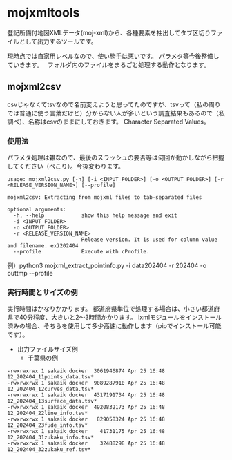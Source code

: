 # mojxmltools

登記所備付地図XMLデータ(moj-xml)から、各種要素を抽出してタブ区切りファイルとして出力するツールです。

現時点では自家用レベルなので、使い勝手は悪いです。
パラメタ等今後整備していきます。　
フォルダ内のファイルをまるごと処理する動作となります。


## mojxml2csv
csvじゃなくてtsvなので名前変えようと思ってたのですが、tsvって（私の周りでは普通に使う言葉だけど）分からない人が多いという調査結果もあるので（私調べ）、名称はcsvのままにしておきます。 Character Separated Values。

### 使用法
パラメタ処理は雑なので、最後のスラッシュの要否等は何回か動かしながら把握してください（ぺこり）。今後変わります。

```
usage: mojxml2csv.py [-h] [-i <INPUT_FOLDER>] [-o <OUTPUT_FOLDER>] [-r <RELEASE_VERSION_NAME>] [--profile]

mojxml2csv: Extracting from mojxml files to tab-separated files

optional arguments:
  -h, --help            show this help message and exit
  -i <INPUT_FOLDER>
  -o <OUTPUT_FOLDER>
  -r <RELEASE_VERSION_NAME>
                        Release version. It is used for column value and filename. ex)202404
  --profile             Execute with cProfile.
```

例）python3 mojxml_extract_pointinfo.py -i data202404 -r 202404 -o outtmp --profile


### 実行時間とサイズの例
実行時間はかなりかかります。
都道府県単位で処理する場合は、小さい都道府県で40分程度、大きいと2～3時間かかります。
lxmlモジュールをインストール済みの場合、そちらを使用して多少高速に動作します（pipでインストール可能です）。

- 出力ファイルサイズ例
    - 千葉県の例

```
-rwxrwxrwx 1 sakaik docker  3061946874 Apr 25 16:48 12_202404_11points_data.tsv*
-rwxrwxrwx 1 sakaik docker  9089287910 Apr 25 16:48 12_202404_12curves_data.tsv*
-rwxrwxrwx 1 sakaik docker  4317191734 Apr 25 16:48 12_202404_13surface_data.tsv*
-rwxrwxrwx 1 sakaik docker  4920832173 Apr 25 16:48 12_202404_22line_info.tsv*
-rwxrwxrwx 1 sakaik docker   829058324 Apr 25 16:48 12_202404_23fude_info.tsv*
-rwxrwxrwx 1 sakaik docker    41731175 Apr 25 16:48 12_202404_31zukaku_info.tsv*
-rwxrwxrwx 1 sakaik docker    32488298 Apr 25 16:48 12_202404_32zukaku_ref.tsv*
```

